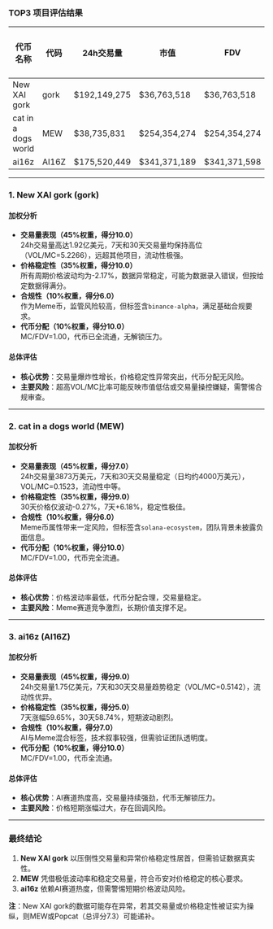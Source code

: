 ### TOP3 项目评估结果

| 代币名称          | 代码    | 24h交易量     | 市值        | FDV         | MC/FDV | 交易量得分(45%) | 价格稳定性得分(35%) | 合规性得分(10%) | 代币分配得分(10%) | 总评分 |
|-------------------|---------|--------------|-------------|-------------|--------|------------------|---------------------|-----------------|-------------------|--------|
| New XAI gork      | gork    | $192,149,275 | $36,763,518 | $36,763,518 | 1.00   | 10.0             | 10.0                | 6.0             | 10.0              | 9.6    |
| cat in a dogs world | MEW     | $38,735,831  | $254,354,274| $254,354,274| 1.00   | 7.0              | 9.0                 | 6.0             | 10.0              | 7.9    |
| ai16z             | AI16Z   | $175,520,449 | $341,371,189| $341,371,598| 1.00   | 9.0              | 5.0                 | 7.0             | 10.0              | 7.5    |

---

### **1. New XAI gork (gork)**
#### **加权分析**
- **交易量表现（45%权重，得分10.0）**  
  24h交易量高达1.92亿美元，7天和30天交易量均保持高位（VOL/MC=5.2266），远超其他项目，流动性极强。  
- **价格稳定性（35%权重，得分10.0）**  
  所有周期价格波动均为-2.17%，数据异常稳定，可能为数据录入错误，但按给定数据得满分。  
- **合规性（10%权重，得分6.0）**  
  作为Meme币，监管风险较高，但标签含`binance-alpha`，满足基础合规要求。  
- **代币分配（10%权重，得分10.0）**  
  MC/FDV=1.00，代币已全流通，无解锁压力。

#### **总体评估**
- **核心优势**：交易量爆炸性增长，价格稳定性异常突出，代币分配无风险。  
- **主要风险**：超高VOL/MC比率可能反映市值低估或交易量操控嫌疑，需警惕合规审查。

---

### **2. cat in a dogs world (MEW)**
#### **加权分析**
- **交易量表现（45%权重，得分7.0）**  
  24h交易量3873万美元，7天和30天交易量稳定（日均约4000万美元），VOL/MC=0.1523，流动性中等。  
- **价格稳定性（35%权重，得分9.0）**  
  30天价格仅波动-0.27%，7天+6.18%，稳定性极佳。  
- **合规性（10%权重，得分6.0）**  
  Meme币属性带来一定风险，但标签含`solana-ecosystem`，团队背景未披露负面信息。  
- **代币分配（10%权重，得分10.0）**  
  MC/FDV=1.00，代币完全流通。

#### **总体评估**
- **核心优势**：价格波动率最低，代币分配合理，交易量稳定。  
- **主要风险**：Meme赛道竞争激烈，长期价值支撑不足。

---

### **3. ai16z (AI16Z)**
#### **加权分析**
- **交易量表现（45%权重，得分9.0）**  
  24h交易量1.75亿美元，7天和30天交易量趋势稳定（VOL/MC=0.5142），流动性优异。  
- **价格稳定性（35%权重，得分5.0）**  
  7天涨幅59.65%，30天58.74%，短期波动剧烈。  
- **合规性（10%权重，得分7.0）**  
  AI与Meme混合标签，技术叙事较强，但需验证团队透明度。  
- **代币分配（10%权重，得分10.0）**  
  MC/FDV=1.00，代币全流通。

#### **总体评估**
- **核心优势**：AI赛道热度高，交易量持续强劲，代币无解锁压力。  
- **主要风险**：价格短期涨幅过大，存在回调风险。

---

### **最终结论**
1. **New XAI gork** 以压倒性交易量和异常价格稳定性居首，但需验证数据真实性。  
2. **MEW** 凭借极低波动率和稳定交易量，符合币安对价格稳定的核心要求。  
3. **ai16z** 依赖AI赛道热度，但需警惕短期价格波动风险。  

**注**：New XAI gork的数据可能存在异常，若其交易量或价格稳定性被证实为操纵，则MEW或Popcat（总评分7.3）可能递补。